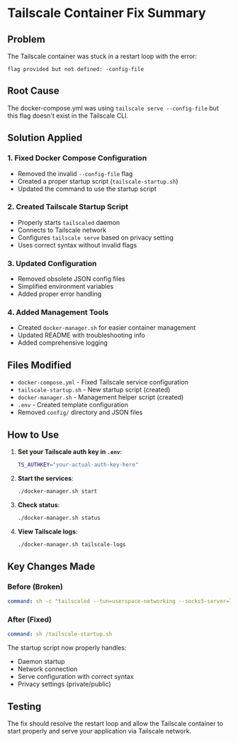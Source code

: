 # Tailscale Container Fix Summary

## Problem
The Tailscale container was stuck in a restart loop with the error:
```
flag provided but not defined: -config-file
```

## Root Cause
The docker-compose.yml was using `tailscale serve --config-file` but this flag doesn't exist in the Tailscale CLI.

## Solution Applied

### 1. Fixed Docker Compose Configuration
- Removed the invalid `--config-file` flag
- Created a proper startup script (`tailscale-startup.sh`)
- Updated the command to use the startup script

### 2. Created Tailscale Startup Script
- Properly starts `tailscaled` daemon
- Connects to Tailscale network
- Configures `tailscale serve` based on privacy setting
- Uses correct syntax without invalid flags

### 3. Updated Configuration
- Removed obsolete JSON config files
- Simplified environment variables
- Added proper error handling

### 4. Added Management Tools
- Created `docker-manager.sh` for easier container management
- Updated README with troubleshooting info
- Added comprehensive logging

## Files Modified
- `docker-compose.yml` - Fixed Tailscale service configuration
- `tailscale-startup.sh` - New startup script (created)
- `docker-manager.sh` - Management helper script (created)
- `.env` - Created template configuration
- Removed `config/` directory and JSON files

## How to Use

1. **Set your Tailscale auth key in `.env`**:
   ```bash
   TS_AUTHKEY="your-actual-auth-key-here"
   ```

2. **Start the services**:
   ```bash
   ./docker-manager.sh start
   ```

3. **Check status**:
   ```bash
   ./docker-manager.sh status
   ```

4. **View Tailscale logs**:
   ```bash
   ./docker-manager.sh tailscale-logs
   ```

## Key Changes Made

### Before (Broken)
```yaml
command: sh -c "tailscaled --tun=userspace-networking --socks5-server=localhost:1055 --outbound-http-proxy-listen=localhost:1055 & until tailscale up --authkey=$${TS_AUTHKEY} --hostname=$${TS_HOSTNAME}; do sleep 1; done && tailscale serve --config-file=/config/tailscale-$${TS_PRIVACY}.json && wait"
```

### After (Fixed)
```yaml
command: sh /tailscale-startup.sh
```

The startup script now properly handles:
- Daemon startup
- Network connection
- Serve configuration with correct syntax
- Privacy settings (private/public)

## Testing
The fix should resolve the restart loop and allow the Tailscale container to start properly and serve your application via Tailscale network.
